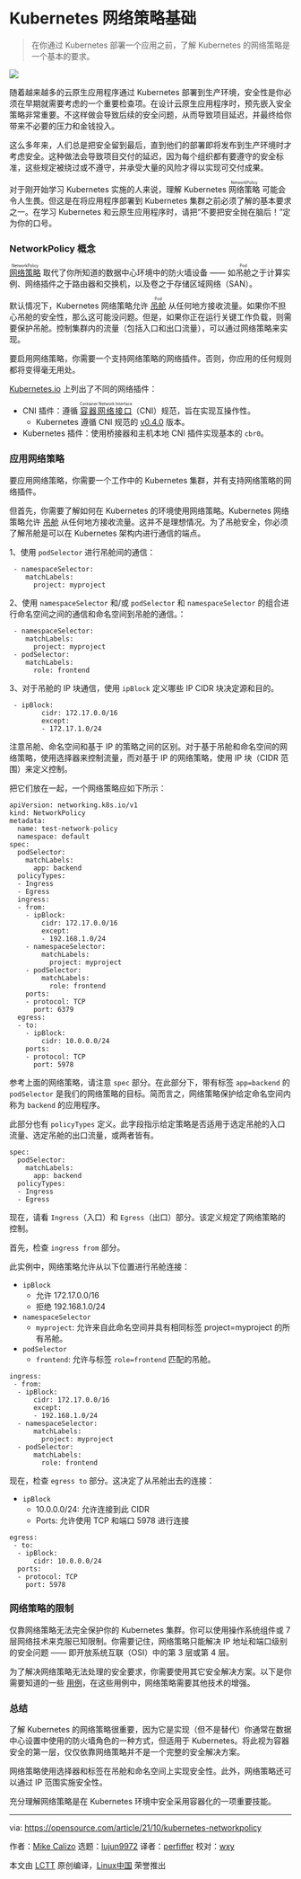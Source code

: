[#]: subject: "What you need to know about Kubernetes NetworkPolicy"
[#]: via: "https://opensource.com/article/21/10/kubernetes-networkpolicy"
[#]: author: "Mike Calizo https://opensource.com/users/mcalizo"
[#]: collector: "lujun9972"
[#]: translator: "perfiffer"
[#]: reviewer: "wxy"
[#]: publisher: " "
[#]: url: " "

Kubernetes 网络策略基础
======

> 在你通过 Kubernetes 部署一个应用之前，了解 Kubernetes 的网络策略是一个基本的要求。

![](https://img.linux.net.cn/data/attachment/album/202111/21/130217ocykri3zbv37i6ou.jpg)

随着越来越多的云原生应用程序通过 Kubernetes 部署到生产环境，安全性是你必须在早期就需要考虑的一个重要检查项。在设计云原生应用程序时，预先嵌入安全策略非常重要。不这样做会导致后续的安全问题，从而导致项目延迟，并最终给你带来不必要的压力和金钱投入。

这么多年来，人们总是把安全留到最后，直到他们的部署即将发布到生产环境时才考虑安全。这种做法会导致项目交付的延迟，因为每个组织都有要遵守的安全标准，这些规定被绕过或不遵守，并承受大量的风险才得以实现可交付成果。

对于刚开始学习 Kubernetes 实施的人来说，理解 Kubernetes <ruby>网络策略<rt>NetworkPolicy</rt></ruby> 可能会令人生畏。但这是在将应用程序部署到 Kubernetes 集群之前必须了解的基本要求之一。在学习 Kubernetes 和云原生应用程序时，请把“不要把安全抛在脑后！”定为你的口号。

### NetworkPolicy 概念

<ruby>[网络策略][2]<rt>NetworkPolicy</rt></ruby> 取代了你所知道的数据中心环境中的防火墙设备 —— 如<ruby>吊舱<rt>Pod</rt></ruby>之于计算实例、网络插件之于路由器和交换机，以及卷之于存储区域网络（SAN）。

默认情况下，Kubernetes 网络策略允许 <ruby>[吊舱][3]<rt>Pod</rt></ruby> 从任何地方接收流量。如果你不担心吊舱的安全性，那么这可能没问题。但是，如果你正在运行关键工作负载，则需要保护吊舱。控制集群内的流量（包括入口和出口流量），可以通过网络策略来实现。

要启用网络策略，你需要一个支持网络策略的网络插件。否则，你应用的任何规则都将变得毫无用处。

[Kubernetes.io][4] 上列出了不同的网络插件：
  
  * CNI 插件：遵循 <ruby>[容器网络接口][5]<rt>Container Network Interface</rt></ruby>（CNI）规范，旨在实现互操作性。 
    * Kubernetes 遵循 CNI 规范的 [v0.4.0][6] 版本。
  * Kubernetes 插件：使用桥接器和主机本地 CNI 插件实现基本的 `cbr0`。

### 应用网络策略

要应用网络策略，你需要一个工作中的 Kubernetes 集群，并有支持网络策略的网络插件。

但首先，你需要了解如何在 Kubernetes 的环境使用网络策略。Kubernetes 网络策略允许 [吊舱][3] 从任何地方接收流量。这并不是理想情况。为了吊舱安全，你必须了解吊舱是可以在 Kubernetes 架构内进行通信的端点。

1、使用 `podSelector` 进行吊舱间的通信：

```
 - namespaceSelector:
    matchLabels:
      project: myproject 
```

2、使用 `namespaceSelector` 和/或 `podSelector` 和 `namespaceSelector` 的组合进行命名空间之间的通信和命名空间到吊舱的通信。：

```
 - namespaceSelector:
    matchLabels:
      project: myproject
 - podSelector:
    matchLabels:
      role: frontend 
```

3、对于吊舱的 IP 块通信，使用 `ipBlock` 定义哪些 IP CIDR 块决定源和目的。

```
 - ipBlock:
        cidr: 172.17.0.0/16
        except:
        - 172.17.1.0/24 
```

注意吊舱、命名空间和基于 IP 的策略之间的区别。对于基于吊舱和命名空间的网络策略，使用选择器来控制流量，而对基于 IP 的网络策略，使用 IP 块（CIDR 范围）来定义控制。

把它们放在一起，一个网络策略应如下所示：

```
apiVersion: networking.k8s.io/v1
kind: NetworkPolicy
metadata:
  name: test-network-policy
  namespace: default
spec:
  podSelector:
    matchLabels:
      app: backend
  policyTypes:
  - Ingress
  - Egress
  ingress:
  - from:
    - ipBlock:
        cidr: 172.17.0.0/16
        except:
        - 192.168.1.0/24
    - namespaceSelector:
        matchLabels:
          project: myproject
    - podSelector:
        matchLabels:
          role: frontend
    ports:
    - protocol: TCP
      port: 6379
  egress:
  - to:
    - ipBlock:
        cidr: 10.0.0.0/24
    ports:
    - protocol: TCP
      port: 5978
```

参考上面的网络策略，请注意 `spec` 部分。在此部分下，带有标签 `app=backend` 的 `podSelector` 是我们的网络策略的目标。简而言之，网络策略保护给定命名空间内称为 `backend` 的应用程序。

此部分也有 `policyTypes` 定义。此字段指示给定策略是否适用于选定吊舱的入口流量、选定吊舱的出口流量，或两者皆有。

```
spec:
  podSelector:
    matchLabels:
      app: backend
  policyTypes:
  - Ingress
  - Egress
```

现在，请看 `Ingress`（入口）和 `Egress`（出口）部分。该定义规定了网络策略的控制。

首先，检查 `ingress from` 部分。

此实例中，网络策略允许从以下位置进行吊舱连接：

  * `ipBlock`
    * 允许 172.17.0.0/16
    * 拒绝 192.168.1.0/24
  * `namespaceSelector`
    * `myproject`: 允许来自此命名空间并具有相同标签 project=myproject 的所有吊舱。
  * `podSelector`
    * `frontend`: 允许与标签 `role=frontend` 匹配的吊舱。

```
ingress:
 - from:
  - ipBlock:
      cidr: 172.17.0.0/16
      except:
      - 192.168.1.0/24
  - namespaceSelector:
      matchLabels:
        project: myproject
  - podSelector:
      matchLabels:
        role: frontend

```

现在，检查 `egress to` 部分。这决定了从吊舱出去的连接：

  * `ipBlock`
    * 10.0.0.0/24: 允许连接到此 CIDR
    * Ports: 允许使用 TCP 和端口 5978 进行连接

```
egress:
 - to:
  - ipBlock:
      cidr: 10.0.0.0/24
  ports:
  - protocol: TCP
    port: 5978

```

### 网络策略的限制

仅靠网络策略无法完全保护你的 Kubernetes 集群。你可以使用操作系统组件或 7 层网络技术来克服已知限制。你需要记住，网络策略只能解决 IP 地址和端口级别的安全问题 —— 即开放系统互联（OSI）中的第 3 层或第 4 层。

为了解决网络策略无法处理的安全要求，你需要使用其它安全解决方案。以下是你需要知道的一些 [用例][7]，在这些用例中，网络策略需要其他技术的增强。

### 总结

了解 Kubernetes 的网络策略很重要，因为它是实现（但不是替代）你通常在数据中心设置中使用的防火墙角色的一种方式，但适用于 Kubernetes。将此视为容器安全的第一层，仅仅依靠网络策略并不是一个完整的安全解决方案。

网络策略使用选择器和标签在吊舱和命名空间上实现安全性。此外，网络策略还可以通过 IP 范围实施安全性。

充分理解网络策略是在 Kubernetes 环境中安全采用容器化的一项重要技能。

--------------------------------------------------------------------------------

via: https://opensource.com/article/21/10/kubernetes-networkpolicy

作者：[Mike Calizo][a]
选题：[lujun9972][b]
译者：[perfiffer](https://github.com/perfiffer)
校对：[wxy](https://github.com/wxy)

本文由 [LCTT](https://github.com/LCTT/TranslateProject) 原创编译，[Linux中国](https://linux.cn/) 荣誉推出

[a]: https://opensource.com/users/mcalizo
[b]: https://github.com/lujun9972
[1]: https://opensource.com/sites/default/files/styles/image-full-size/public/lead-images/containers_modules_networking_hardware_parts.png?itok=rPpVj92- (Parts, modules, containers for software)
[2]: https://kubernetes.io/docs/concepts/services-networking/network-policies/
[3]: https://kubernetes.io/docs/concepts/workloads/pods/
[4]: https://kubernetes.io/docs/concepts/extend-kubernetes/compute-storage-net/network-plugins/
[5]: https://github.com/containernetworking/cni
[6]: https://github.com/containernetworking/cni/blob/spec-v0.4.0/SPEC.md
[7]: https://kubernetes.io/docs/concepts/services-networking/network-policies/#what-you-can-t-do-with-network-policies-at-least-not-yet
